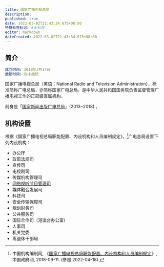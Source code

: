 ```yaml
---
title: 国家广播电视总局
description:
published: true
date: 2022-03-02T21:43:34.675+08:00
特殊标签标记: #无标签
editor: markdown
dateCreated: 2022-03-02T21:43:34.675+08:00
---
```


## 简介

```YAML
成立时间: 2018年3月17日
撤销时间: 尚未撤销
```

国家广播电视总局（英语：National Radio and Television Administration），标准简称广电总局，亦简称国家广电总局，是中华人民共和国国务院负责监督管理广播电视工作的正部级直属机构。

前身是「[国家新闻出版广电总局](/rule/国家新闻出版广电总局/index.md)」(2013~2018) 。

## 机构设置

根据《国家广播电视总局职能配置、内设机构和人员编制规定》，[^53209]广电总局设置下列内设机构：

[^53209]: 中国机构编制网, 《[国家广播电视总局职能配置、内设机构和人员编制规定](https://web.archive.org/web/20211108212844/http://www.gov.cn/zhengce/2018-09/11/content_5320977.htm)》, 中国政府网, 2018-09-11. (参照 2022-04-18).

+ 办公厅
+ 政策法规司
+ 宣传司
+ 电视剧司
+ 传媒机构管理司
+ [网络视听节目管理司](/rule/国家广播电视总局/网络视听节目管理司/index.md)
+ 媒体融合发展司
+ 科技司
+ 安全传输保障司
+ 规划财务司
+ 公共服务司
+ 国际合作司（港澳台办公室）
+ 人事司
+ 机关党委
+ 离退休干部局
